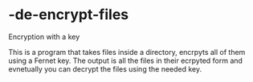 # -de-encrypt-files
Encryption with a key 


This is a program that takes files inside a directory, encrpyts all of them using a Fernet key.
The output is all the files in their ecrpyted form
and evnetually you can decrypt the files using the needed key.
